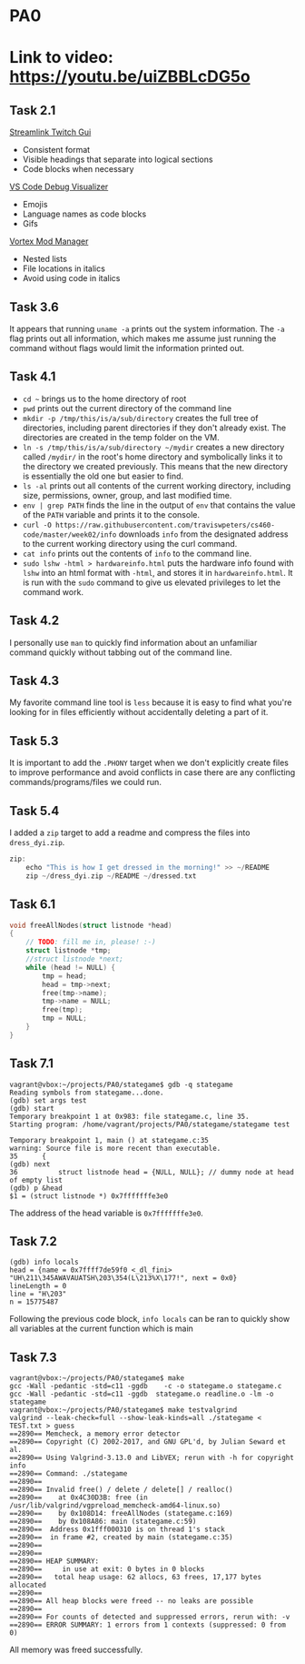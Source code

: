 # PA0
# Link to video: https://youtu.be/uiZBBLcDG5o
## Task 2.1
[Streamlink Twitch Gui](https://github.com/streamlink/streamlink-twitch-gui)
* Consistent format
* Visible headings that separate into logical sections
* Code blocks when necessary

[VS Code Debug Visualizer](https://github.com/hediet/vscode-debug-visualizer/blob/master/extension/README.md)
* Emojis
* Language names as code blocks
* Gifs

[Vortex Mod Manager](https://github.com/Nexus-Mods/Vortex)
* Nested lists
* File locations in italics
* Avoid using code in italics
## Task 3.6
It appears that running `uname -a` prints out the system information. The `-a` flag prints out all information, which makes me assume just running the command without flags would limit the information printed out. 
## Task 4.1
* `cd ~` brings us to the home directory of root
* `pwd` prints out the current directory of the command line
* `mkdir -p /tmp/this/is/a/sub/directory` creates the full tree of directories, including parent directories if they don't already exist. The directories are created in the temp folder on the VM.
* `ln -s /tmp/this/is/a/sub/directory ~/mydir` creates a new directory called `/mydir/` in the root's home directory and symbolically links it to the directory we created previously. This means that the new directory is essentially the old one but easier to find. 
* `ls -al` prints out all contents of the current working directory, including size, permissions, owner, group, and last modified time.
* `env | grep PATH` finds the line in the output of `env` that contains the value of the `PATH` variable and prints it to the console. 
* `curl -O https://raw.githubusercontent.com/traviswpeters/cs460-code/master/week02/info` downloads `info` from the designated address to the current working directory using the curl command.  
* `cat info` prints out the contents of `info` to the command line. 
* `sudo lshw -html > hardwareinfo.html` puts the hardware info found with `lshw` into an html format with `-html`, and stores it in `hardwareinfo.html`. It is run with the `sudo` command to give us elevated privileges to let the command work. 
## Task 4.2
I personally use `man` to quickly find information about an unfamiliar command quickly without tabbing out of the command line. 
## Task 4.3
My favorite command line tool is `less` because it is easy to find what you're looking for in files efficiently without accidentally deleting a part of it.  
## Task 5.3
It is important to add the `.PHONY` target when we don't explicitly create files to improve performance and avoid conflicts in case there are any conflicting commands/programs/files we could run. 
## Task 5.4
I added a `zip` target to add a readme and compress the files into `dress_dyi.zip`. 
```C
zip: 
	echo "This is how I get dressed in the morning!" >> ~/README
	zip ~/dress_dyi.zip ~/README ~/dressed.txt
```
## Task 6.1
```C
void freeAllNodes(struct listnode *head)
{
    // TODO: fill me in, please! :-)
    struct listnode *tmp;
    //struct listnode *next;
    while (head != NULL) {
        tmp = head;
        head = tmp->next;
        free(tmp->name);
        tmp->name = NULL;
        free(tmp);
        tmp = NULL;
    }
}
```
## Task 7.1
```
vagrant@vbox:~/projects/PA0/stategame$ gdb -q stategame
Reading symbols from stategame...done.
(gdb) set args test
(gdb) start
Temporary breakpoint 1 at 0x983: file stategame.c, line 35.
Starting program: /home/vagrant/projects/PA0/stategame/stategame test

Temporary breakpoint 1, main () at stategame.c:35
warning: Source file is more recent than executable.
35      {
(gdb) next
36          struct listnode head = {NULL, NULL}; // dummy node at head of empty list
(gdb) p &head
$1 = (struct listnode *) 0x7fffffffe3e0
```
The address of the head variable is ```0x7fffffffe3e0```.
## Task 7.2
```
(gdb) info locals
head = {name = 0x7ffff7de59f0 <_dl_fini> "UH\211\345AWAVAUATSH\203\354(L\213%X\177!", next = 0x0}
lineLength = 0
line = "H\203"
n = 15775487
```
Following the previous code block, ```info locals``` can be ran to quickly show all variables at the current function which is main
## Task 7.3
```
vagrant@vbox:~/projects/PA0/stategame$ make
gcc -Wall -pedantic -std=c11 -ggdb    -c -o stategame.o stategame.c
gcc -Wall -pedantic -std=c11 -ggdb  stategame.o readline.o -lm -o stategame
vagrant@vbox:~/projects/PA0/stategame$ make testvalgrind
valgrind --leak-check=full --show-leak-kinds=all ./stategame < TEST.txt > guess
==2890== Memcheck, a memory error detector
==2890== Copyright (C) 2002-2017, and GNU GPL'd, by Julian Seward et al.
==2890== Using Valgrind-3.13.0 and LibVEX; rerun with -h for copyright info
==2890== Command: ./stategame
==2890==
==2890== Invalid free() / delete / delete[] / realloc()
==2890==    at 0x4C30D3B: free (in /usr/lib/valgrind/vgpreload_memcheck-amd64-linux.so)
==2890==    by 0x108D14: freeAllNodes (stategame.c:169)
==2890==    by 0x108A86: main (stategame.c:59)
==2890==  Address 0x1fff000310 is on thread 1's stack
==2890==  in frame #2, created by main (stategame.c:35)
==2890==
==2890==
==2890== HEAP SUMMARY:
==2890==     in use at exit: 0 bytes in 0 blocks
==2890==   total heap usage: 62 allocs, 63 frees, 17,177 bytes allocated
==2890==
==2890== All heap blocks were freed -- no leaks are possible
==2890==
==2890== For counts of detected and suppressed errors, rerun with: -v
==2890== ERROR SUMMARY: 1 errors from 1 contexts (suppressed: 0 from 0)
```
All memory was freed successfully. 